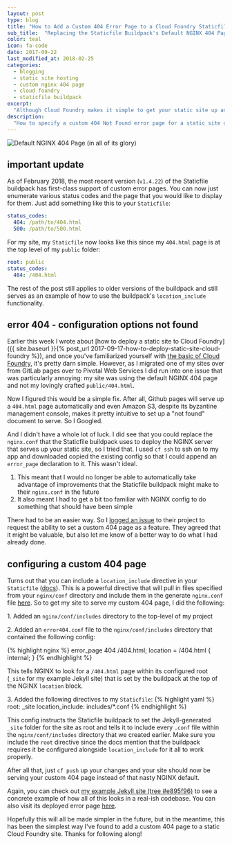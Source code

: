 ```yaml
---
layout: post
type: blog
title: "How to Add a Custom 404 Error Page to a Cloud Foundry Staticfile Buildpack Site"
sub_title:  "Replacing the Staticfile Buildpack's Default NGINX 404 Page"
color: teal
icon: fa-code
date: 2017-09-22
last_modified_at: 2018-02-25
categories:
  - blogging
  - static site hosting
  - custom nginx 404 page
  - cloud foundry
  - staticfile buildpack
excerpt:
  "Although Cloud Foundry makes it simple to get your static site up and running on the web, getting rid of the default NGINX 404 page can be a bit tricky. This post will walk you through tweaking the Staticfile buildpack's NGINX config to serve custom error pages."
description:
  "How to specify a custom 404 Not Found error page for a static site deployed to Cloud Foundry using the Staticfile buildpack."
---
```


<div>
<img src="https://images.downey.io/blog/default-nginx-404-error-page.png" alt="Default NGINX 404 Page (in all of its glory)">
</div>

## important update
As of February 2018, the most recent version (`v1.4.22`) of the Staticfile buildpack has first-class support of custom error pages. You can now just enumerate various status codes and the page that you would like to display for them. Just add something like this to your `Staticfile`:

```yaml
status_codes:
  404: /path/to/404.html
  500: /path/to/500.html
```

For my site, my `Staticfile` now looks like this since my `404.html` page is at the top level of my `public` folder:

```yaml
root: public
status_codes:
  404: /404.html
```

The rest of the post still applies to older versions of the buildpack and still serves as an example of how to use the buildpack's `location_include` functionality.

## error 404 - configuration options not found

Earlier this week I wrote about [how to deploy a static site to Cloud Foundry]({{ site.baseurl }}{% post_url 2017-09-17-how-to-deploy-static-site-cloud-foundry %}), and once you've familiarized yourself with [the basic of Cloud Foundry](https://pivotal.io/platform/pcf-tutorials/getting-started-with-pivotal-cloud-foundry/introduction), it's pretty darn simple. However, as I migrated one of my sites over from GitLab pages over to Pivotal Web Services I did run into one issue that was particularly annoying: my site was using the default NGINX 404 page and not my lovingly crafted `public/404.html`.

Now I figured this would be a simple fix. After all, Github pages will serve up a `404.html` page automatically and even Amazon S3, despite its byzantine management console, makes it pretty intuitive to set up a "not found" document to serve. So I Googled.

And I didn't have a whole lot of luck. I did see that you could replace the `nginx.conf` that the Staticfile buildpack uses to deploy the NGINX server that serves up your static site, so I tried that. I used `cf ssh` to ssh on to my app and downloaded copied the existing config so that I could append an `error_page` declaration to it. This wasn't ideal.

1. This meant that I would no longer be able to automatically take advantage of improvements that the Staticfile buildpack might make to their `nginx.conf` in the future
1. It also meant I had to get a bit too familiar with NGINX config to do something that should have been simple

There had to be an easier way. So I [logged an issue](https://github.com/cloudfoundry/staticfile-buildpack/issues/116) to their project to request the ability to set a custom 404 page as a feature. They agreed that it might be valuable, but also let me know of a better way to do what I had already done.

## configuring a custom 404 page

Turns out that you can include a `location_include` directive in your `Staticfile` ([docs](https://docs.cloudfoundry.org/buildpacks/staticfile/index.html#config-process)). This is a powerful directive that will pull in files specified from your `nginx/conf` directory and include them in the generate `nginx.conf` file [here](https://github.com/cloudfoundry/staticfile-buildpack/blob/c88520c67ec01659751c88acafeee50e059d7852/src/staticfile/finalize/data.go#L121). So to get my site to serve my custom 404 page, I did the following:

1\. Added an `nginx/conf/includes` directory to the top-level of my project

2\. Added an `error404.conf` file to the `nginx/conf/includes` directory that contained the following config:

{% highlight nginx %}
error_page 404 /404.html;
location = /404.html {
  internal;
}
{% endhighlight %}

This tells NGINX to look for a `/404.html` page within its configured root (`_site` for my example Jekyll site) that is set by the buildpack at the top of the NGINX `location` block.

3\. Added the following directives to my `Staticfile`:
{% highlight yaml %}
root: _site
location_include: includes/*.conf
{% endhighlight %}

This config instructs the Staticfile buildpack to set the Jekyll-generated `_site` folder for the site as root and tells it to include every `.conf` file within the `nginx/conf/includes` directory that we created earlier. Make sure you include the `root` directive since the docs mention that the buildpack requires it be configured alongside `location_include` for it all to work properly.

After all that, just `cf push` up your changes and your site should now be serving your custom 404 page instead of that nasty NGINX default.

Again, you can check out [my example Jekyll site (tree #e895f96)](https://github.com/tcdowney/jekyll-cf-static-site-example/tree/e895f962017b9447899c21518fb018cf4eb1f126) to see a concrete example of how all of this looks in a real-ish codebase. You can also visit its deployed error page [here](https://jekyll.cfapps.io/i-dont-exist).

Hopefully this will all be made simpler in the future, but in the meantime, this has been the simplest way I've found to add a custom 404 page to a static Cloud Foundry site. Thanks for following along!
